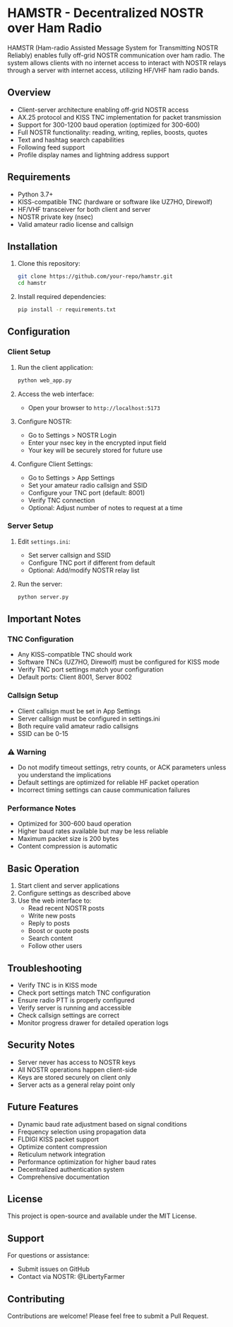 # HAMSTR - Decentralized NOSTR over Ham Radio

HAMSTR (Ham-radio Assisted Message System for Transmitting NOSTR Reliably) enables fully off-grid NOSTR communication over ham radio. The system allows clients with no internet access to interact with NOSTR relays through a server with internet access, utilizing HF/VHF ham radio bands.

## Overview
- Client-server architecture enabling off-grid NOSTR access
- AX.25 protocol and KISS TNC implementation for packet transmission
- Support for 300-1200 baud operation (optimized for 300-600)
- Full NOSTR functionality: reading, writing, replies, boosts, quotes
- Text and hashtag search capabilities
- Following feed support
- Profile display names and lightning address support

## Requirements
- Python 3.7+
- KISS-compatible TNC (hardware or software like UZ7HO, Direwolf)
- HF/VHF transceiver for both client and server
- NOSTR private key (nsec)
- Valid amateur radio license and callsign

## Installation

1. Clone this repository:
   ```bash
   git clone https://github.com/your-repo/hamstr.git
   cd hamstr
   ```

2. Install required dependencies:
   ```bash
   pip install -r requirements.txt
   ```

## Configuration

### Client Setup
1. Run the client application:
   ```bash
   python web_app.py
   ```

2. Access the web interface:
   - Open your browser to `http://localhost:5173`

3. Configure NOSTR:
   - Go to Settings > NOSTR Login
   - Enter your nsec key in the encrypted input field
   - Your key will be securely stored for future use

4. Configure Client Settings:
   - Go to Settings > App Settings
   - Set your amateur radio callsign and SSID
   - Configure your TNC port (default: 8001)
   - Verify TNC connection
   - Optional: Adjust number of notes to request at a time

### Server Setup
1. Edit `settings.ini`:
   - Set server callsign and SSID
   - Configure TNC port if different from default
   - Optional: Add/modify NOSTR relay list

2. Run the server:
   ```bash
   python server.py
   ```

## Important Notes

### TNC Configuration
- Any KISS-compatible TNC should work
- Software TNCs (UZ7HO, Direwolf) must be configured for KISS mode
- Verify TNC port settings match your configuration
- Default ports: Client 8001, Server 8002

### Callsign Setup
- Client callsign must be set in App Settings
- Server callsign must be configured in settings.ini
- Both require valid amateur radio callsigns
- SSID can be 0-15

### ⚠️ Warning
- Do not modify timeout settings, retry counts, or ACK parameters unless you understand the implications
- Default settings are optimized for reliable HF packet operation
- Incorrect timing settings can cause communication failures

### Performance Notes
- Optimized for 300-600 baud operation
- Higher baud rates available but may be less reliable
- Maximum packet size is 200 bytes
- Content compression is automatic

## Basic Operation
1. Start client and server applications
2. Configure settings as described above
3. Use the web interface to:
   - Read recent NOSTR posts
   - Write new posts
   - Reply to posts
   - Boost or quote posts
   - Search content
   - Follow other users

## Troubleshooting
- Verify TNC is in KISS mode
- Check port settings match TNC configuration
- Ensure radio PTT is properly configured
- Verify server is running and accessible
- Check callsign settings are correct
- Monitor progress drawer for detailed operation logs

## Security Notes
- Server never has access to NOSTR keys
- All NOSTR operations happen client-side
- Keys are stored securely on client only
- Server acts as a general relay point only

## Future Features
- Dynamic baud rate adjustment based on signal conditions
- Frequency selection using propagation data
- FLDIGI KISS packet support
- Optimize content compression
- Reticulum network integration
- Performance optimization for higher baud rates
- Decentralized authentication system
- Comprehensive documentation

## License
This project is open-source and available under the MIT License.

## Support
For questions or assistance:
- Submit issues on GitHub
- Contact via NOSTR: @LibertyFarmer

## Contributing
Contributions are welcome! Please feel free to submit a Pull Request.
